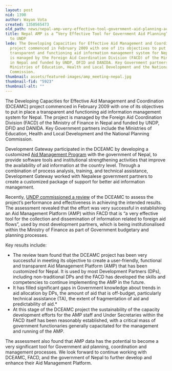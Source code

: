 ```yaml
---
layout: post
nid: 1390
author: Wayan Vota
created: 1350565473
old_path: news/nepal-amp-very-effective-tool-government-aid-planning-according-undp
title: Nepal AMP is a “Very Effective Tool for Government Aid Planning” According
  to UNDP
lede: The Developing Capacities for Effective Aid Management and Coordination (DCEAMC)
  project commenced in February 2009 with one of its objectives to put in place a
  transparent and functioning aid information management system for Nepal. The project
  is managed by the Foreign Aid Coordination Division (FACD) of the Ministry of Finance
  in Nepal and funded by UNDP, DFID and DANIDA. Key Government partners include the
  Ministries of Education, Health and Local Development and the National Planning
  Commission.
thumbnail: assets/featured-images/amp_meeting-nepal.jpg
thumbnail-fid: "5923"
thumbnail-alt: ""
---
```


The Developing Capacities for Effective Aid Management and Coordination (DCEAMC) project commenced in February 2009 with one of its objectives to put in place a transparent and functioning aid information management system for Nepal. The project is managed by the Foreign Aid Coordination Division (FACD) of the Ministry of Finance in Nepal and funded by UNDP, DFID and DANIDA. Key Government partners include the Ministries of Education, Health and Local Development and the National Planning Commission.

Development Gateway participated in the DCEAMC by developing a customized [Aid Management Program](/programs/aid-management-program) with the government of Nepal, to provide software tools and institutional strengthening activities that improve the availability of aid information at the country level. Through a combination of process analysis, training, and technical assistance, Development Gateway worked with Nepalese government partners to create a customized package of support for better aid information management.

Recently, [UNDP commissioned a review](http://undp.org.np/uploads/publication/Review%20of%20DCEAMC%20Project%20July%202012%20final_20120813050041.pdf) of the DCEAMC to assess the project’s performance and effectiveness in achieving the intended results. The assessment revealed that the effort was very successful in establishing an Aid Management Platform (AMP) within FACD that is “a very effective tool for the collection and dissemination of information related to foreign aid flows”, used by most development partners, which is being institutionalised within the Ministry of Finance as part of Government budgetary and planning processes.

Key results include:
* The review team found that the DCEAMC project has been very successful in meeting its objective to create a user-friendly, functional and transparent Aid Management Platform (AMP) that has been customized for Nepal. It is used by most Development Partners (DPs), including non-traditional DPs and the FACD has developed the skills and competencies to continue implementing the AMP in the future.
* It has filled significant gaps in Government knowledge about trends in aid allocation by DPs, the amount of aid that is off-budget, particularly technical assistance (TA), the extent of fragmentation of aid and predictability of aid.*
* At this stage of the DCEAMC project the sustainability of the capacity development efforts for the AMP staff and Under Secretaries within the FACD itself has been reasonably established, with a critical mass of government functionaries generally capacitated for the management and running of the AMP.

The assessment also found that AMP data has the potential to become a very significant tool for Government aid planning, coordination and management processes. We look forward to continue working with DCEAMC, FACD, and the government of Nepal to further develop and enhance their Aid Management Platform.
